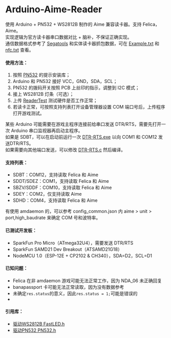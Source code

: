 # Arduino-Aime-Reader
使用 Arduino + PN532 + WS2812B 制作的 Aime 兼容读卡器。支持 Felica，Aime。    
实现逻辑为官方读卡器串口数据对比 + 脑补，不保证正确实现。    
通信数据格式参考了 [Segatools]() 和实体读卡器抓包数据，可在 [Example.txt](doc/Example.txt) 和 [nfc.txt](doc/nfc.txt) 查看。   


#### 使用方法：
1. 按照 [PN532](https://github.com/elechouse/PN532) 的提示安装库；
2. Arduino 和 PN532 接好 VCC，GND，SDA，SCL；
3. PN532 的拨码开关按照 PCB 上丝印的指示，调整到 I2C 模式；
4. 接上 WS2812B 灯条（可选）；
5. 上传 [ReaderTest](tools/ReaderTest.ino) 测试硬件是否工作正常；
6. 若读卡正常，可按照支持列表打开设备管理器设置 COM 端口号后，上传程序打开游戏测试。

某些 Arduino 可能需要在游戏主程序连接前给串口发送 DTR/RTS，需要先打开一次 Arduino 串口监视器再启动主程序。  
如果是 SDBT，可以在启动前运行一次 [DTR-RTS.exe](tools/DTR-RTS.exe) 以向 COM1 和 COM12 发送DTR/RTS。  
如果需要向其他端口发送，可以修改 [DTR-RTS.c](tools/DTR-RTS.c) 然后编译。


#### 支持列表：
- SDBT：COM12，支持读取 Felica 和 Aime
- SDDT/SDEZ：COM1，支持读取 Felica 和 Aime
- SBZV/SDDF：COM10，支持读取 Felica 和 Aime
- SDEY：COM2，仅支持读取 Aime
- SDHD：COM4，支持读取 Felica 和 Aime

有使用 amdaemon 的，可以参考 config_common.json 内 aime > unit > port,high_baudrate 来确定 COM 号和波特率。  


#### 已测试开发板：
- SparkFun Pro Micro（ATmega32U4），需要发送 DTR/RTS
- SparkFun SAMD21 Dev Breakout（ATSAMD21G18）
- NodeMCU 1.0（ESP-12E + CP2102 & CH340），SDA=D2，SCL=D1


#### 已知问题：
- Felica 在非 amdaemon 游戏可能无法正常工作，因为 NDA_06 未正确回复
- banapassport 卡可能无法正常读取，因为没有数据参考
- 未确定`res.status`的意义，因此`res.status = 1;`可能是错误的
- 

#### 引用库：  
- [驱动WS2812B FastLED.h](https://github.com/FastLED/FastLED)
- [驱动PN532 PN532.h](https://github.com/elechouse/PN532)
